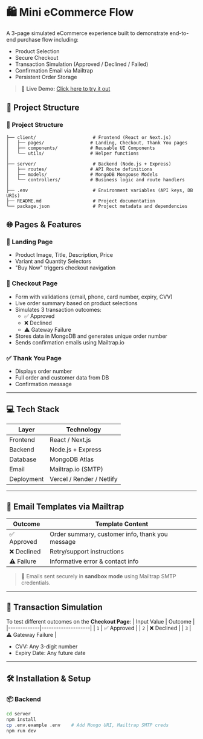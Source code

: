 # 🛍️ Mini eCommerce Flow

A 3-page simulated eCommerce experience built to demonstrate end-to-end purchase flow including:

- Product Selection
- Secure Checkout
- Transaction Simulation (Approved / Declined / Failed)
- Confirmation Email via Mailtrap
- Persistent Order Storage

> 🔗 **Live Demo:** [Click here to try it out](https://e-sales-one-roan.vercel.app/)

## 📑 Project Structure

### 📁 Project Structure

```text
├── client/                     # Frontend (React or Next.js)
│   ├── pages/                 # Landing, Checkout, Thank You pages
│   ├── components/            # Reusable UI Components
│   └── utils/                 # Helper functions
│
├── server/                     # Backend (Node.js + Express)
│   ├── routes/                # API Route definitions
│   ├── models/                # MongoDB Mongoose Models
│   └── controllers/           # Business logic and route handlers
│
├── .env                        # Environment variables (API keys, DB URIs)
├── README.md                   # Project documentation
└── package.json                # Project metadata and dependencies
```

## 🌐 Pages & Features

### 🔹 Landing Page

- Product Image, Title, Description, Price
- Variant and Quantity Selectors
- "Buy Now" triggers checkout navigation

### 🔸 Checkout Page

- Form with validations (email, phone, card number, expiry, CVV)
- Live order summary based on product selections
- Simulates 3 transaction outcomes:
  - ✅ Approved
  - ❌ Declined
  - ⚠️ Gateway Failure
- Stores data in MongoDB and generates unique order number
- Sends confirmation emails using Mailtrap.io

### ✅ Thank You Page

- Displays order number
- Full order and customer data from DB
- Confirmation message

---

## 💻 Tech Stack

| Layer      | Technology                |
| ---------- | ------------------------- |
| Frontend   | React / Next.js           |
| Backend    | Node.js + Express         |
| Database   | MongoDB Atlas             |
| Email      | Mailtrap.io (SMTP)        |
| Deployment | Vercel / Render / Netlify |

---

## 📩 Email Templates via Mailtrap

| Outcome     | Template Content                                |
| ----------- | ----------------------------------------------- |
| ✅ Approved | Order summary, customer info, thank you message |
| ❌ Declined | Retry/support instructions                      |
| ⚠️ Failure  | Informative error & contact info                |

> 🔐 Emails sent securely in **sandbox mode** using Mailtrap SMTP credentials.

---

## 🔁 Transaction Simulation

To test different outcomes on the **Checkout Page**:
| Input Value | Outcome |
|-------------|--------------------|
| `1` | ✅ Approved |
| `2` | ❌ Declined |
| `3` | ⚠️ Gateway Failure |

- CVV: Any 3-digit number
- Expiry Date: Any future date

---

## 🛠️ Installation & Setup

### 📦 Backend

```bash
cd server
npm install
cp .env.example .env    # Add Mongo URI, Mailtrap SMTP creds
npm run dev
```
